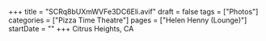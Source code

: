 +++
title = "SCRq8bUXmWVFe3DC6Eli.avif"
draft = false
tags = ["Photos"]
categories = ["Pizza Time Theatre"]
pages = ["Helen Henny (Lounge)"]
startDate = ""
+++
Citrus Heights, CA
